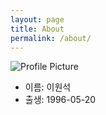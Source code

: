 ```yaml
---
layout: page
title: About
permalink: /about/
---
```


<img src="{{ site.baseurl }}/assets/profile-placeholder.gif" title="Profile Picture" class="profile">

* 이름: 이원석
* 출생: 1996-05-20

[centrarium]: https://github.com/bencentra/centrarium
[bencentra]: http://bencentra.com
[jekyll]: https://github.com/jekyll/jekyll
